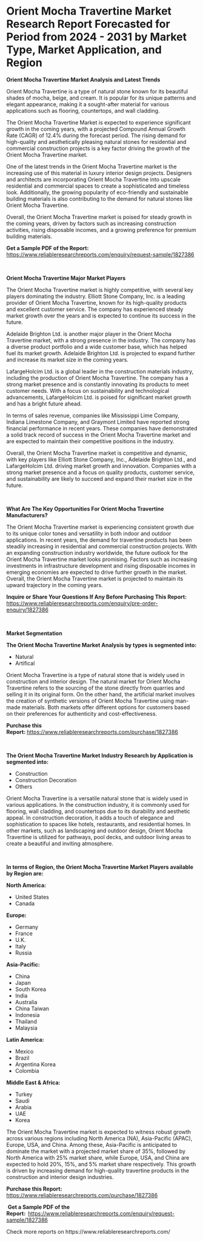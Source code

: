 <p><h1>Orient Mocha Travertine Market Research Report Forecasted for Period from 2024 -  2031 by Market Type, Market Application, and Region</h1></p><p><strong>Orient Mocha Travertine Market Analysis and Latest Trends</strong></p>
<p><p>Orient Mocha Travertine is a type of natural stone known for its beautiful shades of mocha, beige, and cream. It is popular for its unique patterns and elegant appearance, making it a sought-after material for various applications such as flooring, countertops, and wall cladding.</p><p>The Orient Mocha Travertine Market is expected to experience significant growth in the coming years, with a projected Compound Annual Growth Rate (CAGR) of 12.4% during the forecast period. The rising demand for high-quality and aesthetically pleasing natural stones for residential and commercial construction projects is a key factor driving the growth of the Orient Mocha Travertine market.</p><p>One of the latest trends in the Orient Mocha Travertine market is the increasing use of this material in luxury interior design projects. Designers and architects are incorporating Orient Mocha Travertine into upscale residential and commercial spaces to create a sophisticated and timeless look. Additionally, the growing popularity of eco-friendly and sustainable building materials is also contributing to the demand for natural stones like Orient Mocha Travertine.</p><p>Overall, the Orient Mocha Travertine market is poised for steady growth in the coming years, driven by factors such as increasing construction activities, rising disposable incomes, and a growing preference for premium building materials.</p></p>
<p><strong>Get a Sample PDF of the Report:&nbsp;</strong> <a href="https://www.reliableresearchreports.com/enquiry/request-sample/1827386">https://www.reliableresearchreports.com/enquiry/request-sample/1827386</a></p>
<p>&nbsp;</p>
<p><strong>Orient Mocha Travertine Major Market Players</strong></p>
<p><p>The Orient Mocha Travertine market is highly competitive, with several key players dominating the industry. Elliott Stone Company, Inc. is a leading provider of Orient Mocha Travertine, known for its high-quality products and excellent customer service. The company has experienced steady market growth over the years and is expected to continue its success in the future.</p><p>Adelaide Brighton Ltd. is another major player in the Orient Mocha Travertine market, with a strong presence in the industry. The company has a diverse product portfolio and a wide customer base, which has helped fuel its market growth. Adelaide Brighton Ltd. is projected to expand further and increase its market size in the coming years.</p><p>LafargeHolcim Ltd. is a global leader in the construction materials industry, including the production of Orient Mocha Travertine. The company has a strong market presence and is constantly innovating its products to meet customer needs. With a focus on sustainability and technological advancements, LafargeHolcim Ltd. is poised for significant market growth and has a bright future ahead.</p><p>In terms of sales revenue, companies like Mississippi Lime Company, Indiana Limestone Company, and Graymont Limited have reported strong financial performance in recent years. These companies have demonstrated a solid track record of success in the Orient Mocha Travertine market and are expected to maintain their competitive positions in the industry.</p><p>Overall, the Orient Mocha Travertine market is competitive and dynamic, with key players like Elliott Stone Company, Inc., Adelaide Brighton Ltd., and LafargeHolcim Ltd. driving market growth and innovation. Companies with a strong market presence and a focus on quality products, customer service, and sustainability are likely to succeed and expand their market size in the future.</p></p>
<p>&nbsp;</p>
<p><strong>What Are The Key Opportunities For Orient Mocha Travertine Manufacturers?</strong></p>
<p><p>The Orient Mocha Travertine market is experiencing consistent growth due to its unique color tones and versatility in both indoor and outdoor applications. In recent years, the demand for travertine products has been steadily increasing in residential and commercial construction projects. With an expanding construction industry worldwide, the future outlook for the Orient Mocha Travertine market looks promising. Factors such as increasing investments in infrastructure development and rising disposable incomes in emerging economies are expected to drive further growth in the market. Overall, the Orient Mocha Travertine market is projected to maintain its upward trajectory in the coming years.</p></p>
<p><strong>Inquire or Share Your Questions If Any Before Purchasing This Report:</strong> <a href="https://www.reliableresearchreports.com/enquiry/pre-order-enquiry/1827386">https://www.reliableresearchreports.com/enquiry/pre-order-enquiry/1827386</a></p>
<p>&nbsp;</p>
<p><strong>Market Segmentation</strong></p>
<p><strong>The Orient Mocha Travertine Market Analysis by types is segmented into:</strong></p>
<p><ul><li>Natural</li><li>Artifical</li></ul></p>
<p><p>Orient Mocha Travertine is a type of natural stone that is widely used in construction and interior design. The natural market for Orient Mocha Travertine refers to the sourcing of the stone directly from quarries and selling it in its original form. On the other hand, the artificial market involves the creation of synthetic versions of Orient Mocha Travertine using man-made materials. Both markets offer different options for customers based on their preferences for authenticity and cost-effectiveness.</p></p>
<p><strong>Purchase this Report:&nbsp;</strong><a href="https://www.reliableresearchreports.com/purchase/1827386">https://www.reliableresearchreports.com/purchase/1827386</a></p>
<p>&nbsp;</p>
<p><strong>The Orient Mocha Travertine Market Industry Research by Application is segmented into:</strong></p>
<p><ul><li>Construction</li><li>Construction Decoration</li><li>Others</li></ul></p>
<p><p>Orient Mocha Travertine is a versatile natural stone that is widely used in various applications. In the construction industry, it is commonly used for flooring, wall cladding, and countertops due to its durability and aesthetic appeal. In construction decoration, it adds a touch of elegance and sophistication to spaces like hotels, restaurants, and residential homes. In other markets, such as landscaping and outdoor design, Orient Mocha Travertine is utilized for pathways, pool decks, and outdoor living areas to create a beautiful and inviting atmosphere.</p></p>
<p>&nbsp;</p>
<p><strong>In terms of Region, the Orient Mocha Travertine Market Players available by Region are:</strong></p>
<p>
    <p> <strong> North America: </strong>
        <ul>
            <li>United States</li>
            <li>Canada</li>
        </ul>
        </p> 
    <p> <strong> Europe: </strong>
        <ul>
            <li>Germany</li>
            <li>France</li>
            <li>U.K.</li>
            <li>Italy</li>
            <li>Russia</li>
        </ul>
        </p> 
    <p> <strong> Asia-Pacific: </strong>
        <ul>
            <li>China</li>
            <li>Japan</li>
            <li>South Korea</li>
            <li>India</li>
            <li>Australia</li>
            <li>China Taiwan</li>
            <li>Indonesia</li>
            <li>Thailand</li>
            <li>Malaysia</li>
        </ul>
        </p> 
    <p> <strong> Latin America: </strong>
        <ul>
            <li>Mexico</li>
            <li>Brazil</li>
            <li>Argentina Korea</li>
            <li>Colombia</li>
        </ul>
        </p> 
    <p> <strong> Middle East & Africa: </strong>
        <ul>
            <li>Turkey</li>
            <li>Saudi</li>
            <li>Arabia</li>
            <li>UAE</li>
            <li>Korea</li>
        </ul>
    </p>
    </p>
<p><p>The Orient Mocha Travertine market is expected to witness robust growth across various regions including North America (NA), Asia-Pacific (APAC), Europe, USA, and China. Among these, Asia-Pacific is anticipated to dominate the market with a projected market share of 35%, followed by North America with 25% market share, while Europe, USA, and China are expected to hold 20%, 15%, and 5% market share respectively. This growth is driven by increasing demand for high-quality travertine products in the construction and interior design industries.</p></p>
<p><strong>Purchase this Report: </strong><a href="https://www.reliableresearchreports.com/purchase/1827386">https://www.reliableresearchreports.com/purchase/1827386</a></p>
<p>&nbsp;<strong>Get a Sample PDF of the Report:&nbsp;&nbsp;</strong><a href="https://www.reliableresearchreports.com/enquiry/request-sample/1827386">https://www.reliableresearchreports.com/enquiry/request-sample/1827386</a></p>
<p><strong></strong></p>
<p>Check more reports on https://www.reliableresearchreports.com/</p>